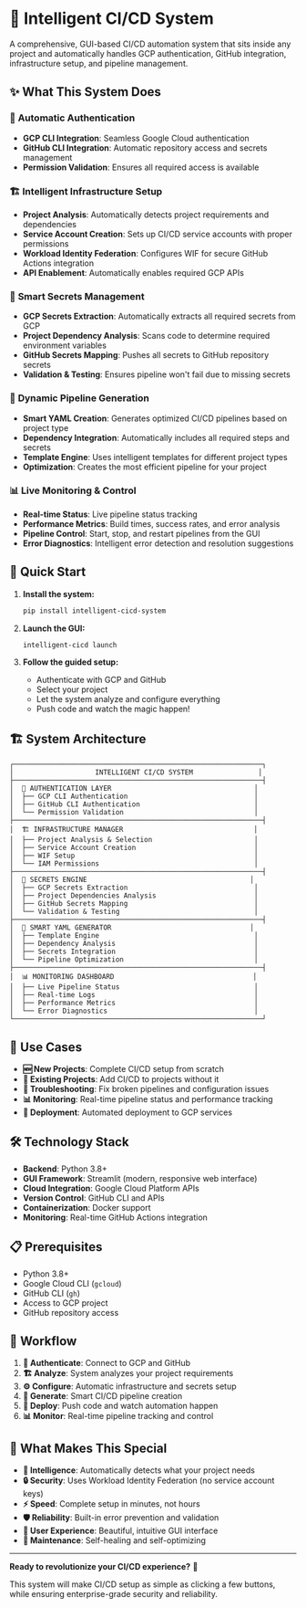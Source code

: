 # 🚀 Intelligent CI/CD System

A comprehensive, GUI-based CI/CD automation system that sits inside any project and automatically handles GCP authentication, GitHub integration, infrastructure setup, and pipeline management.

## ✨ **What This System Does**

### 🔐 **Automatic Authentication**
- **GCP CLI Integration**: Seamless Google Cloud authentication
- **GitHub CLI Integration**: Automatic repository access and secrets management
- **Permission Validation**: Ensures all required access is available

### 🏗️ **Intelligent Infrastructure Setup**
- **Project Analysis**: Automatically detects project requirements and dependencies
- **Service Account Creation**: Sets up CI/CD service accounts with proper permissions
- **Workload Identity Federation**: Configures WIF for secure GitHub Actions integration
- **API Enablement**: Automatically enables required GCP APIs

### 🔑 **Smart Secrets Management**
- **GCP Secrets Extraction**: Automatically extracts all required secrets from GCP
- **Project Dependency Analysis**: Scans code to determine required environment variables
- **GitHub Secrets Mapping**: Pushes all secrets to GitHub repository secrets
- **Validation & Testing**: Ensures pipeline won't fail due to missing secrets

### 📝 **Dynamic Pipeline Generation**
- **Smart YAML Creation**: Generates optimized CI/CD pipelines based on project type
- **Dependency Integration**: Automatically includes all required steps and secrets
- **Template Engine**: Uses intelligent templates for different project types
- **Optimization**: Creates the most efficient pipeline for your project

### 📊 **Live Monitoring & Control**
- **Real-time Status**: Live pipeline status tracking
- **Performance Metrics**: Build times, success rates, and error analysis
- **Pipeline Control**: Start, stop, and restart pipelines from the GUI
- **Error Diagnostics**: Intelligent error detection and resolution suggestions

## 🚀 **Quick Start**

1. **Install the system:**
   ```bash
   pip install intelligent-cicd-system
   ```

2. **Launch the GUI:**
   ```bash
   intelligent-cicd launch
   ```

3. **Follow the guided setup:**
   - Authenticate with GCP and GitHub
   - Select your project
   - Let the system analyze and configure everything
   - Push code and watch the magic happen!

## 🏗️ **System Architecture**

```
┌─────────────────────────────────────────────────────────────┐
│                    INTELLIGENT CI/CD SYSTEM                │
├─────────────────────────────────────────────────────────────┤
│  🔐 AUTHENTICATION LAYER                                   │
│  ├── GCP CLI Authentication                               │
│  ├── GitHub CLI Authentication                            │
│  └── Permission Validation                                │
├─────────────────────────────────────────────────────────────┤
│  🏗️ INFRASTRUCTURE MANAGER                                │
│  ├── Project Analysis & Selection                         │
│  ├── Service Account Creation                             │
│  ├── WIF Setup                                            │
│  └── IAM Permissions                                      │
├─────────────────────────────────────────────────────────────┤
│  🔑 SECRETS ENGINE                                        │
│  ├── GCP Secrets Extraction                               │
│  ├── Project Dependencies Analysis                        │
│  ├── GitHub Secrets Mapping                               │
│  └── Validation & Testing                                 │
├─────────────────────────────────────────────────────────────┤
│  📝 SMART YAML GENERATOR                                  │
│  ├── Template Engine                                      │
│  ├── Dependency Analysis                                  │
│  ├── Secrets Integration                                  │
│  └── Pipeline Optimization                                │
├─────────────────────────────────────────────────────────────┤
│  📊 MONITORING DASHBOARD                                  │
│  ├── Live Pipeline Status                                 │
│  ├── Real-time Logs                                       │
│  ├── Performance Metrics                                  │
│  └── Error Diagnostics                                    │
└─────────────────────────────────────────────────────────────┘
```

## 🎯 **Use Cases**

- **🆕 New Projects**: Complete CI/CD setup from scratch
- **🔄 Existing Projects**: Add CI/CD to projects without it
- **🔧 Troubleshooting**: Fix broken pipelines and configuration issues
- **📊 Monitoring**: Real-time pipeline status and performance tracking
- **🚀 Deployment**: Automated deployment to GCP services

## 🛠️ **Technology Stack**

- **Backend**: Python 3.8+
- **GUI Framework**: Streamlit (modern, responsive web interface)
- **Cloud Integration**: Google Cloud Platform APIs
- **Version Control**: GitHub CLI and APIs
- **Containerization**: Docker support
- **Monitoring**: Real-time GitHub Actions integration

## 📋 **Prerequisites**

- Python 3.8+
- Google Cloud CLI (`gcloud`)
- GitHub CLI (`gh`)
- Access to GCP project
- GitHub repository access

## 🔄 **Workflow**

1. **🔐 Authenticate**: Connect to GCP and GitHub
2. **🏗️ Analyze**: System analyzes your project requirements
3. **⚙️ Configure**: Automatic infrastructure and secrets setup
4. **📝 Generate**: Smart CI/CD pipeline creation
5. **🚀 Deploy**: Push code and watch automation happen
6. **📊 Monitor**: Real-time pipeline tracking and control

## 🚨 **What Makes This Special**

- **🧠 Intelligence**: Automatically detects what your project needs
- **🔒 Security**: Uses Workload Identity Federation (no service account keys)
- **⚡ Speed**: Complete setup in minutes, not hours
- **🛡️ Reliability**: Built-in error prevention and validation
- **🎨 User Experience**: Beautiful, intuitive GUI interface
- **🔧 Maintenance**: Self-healing and self-optimizing

---

**Ready to revolutionize your CI/CD experience?** 🚀

This system will make CI/CD setup as simple as clicking a few buttons, while ensuring enterprise-grade security and reliability.
